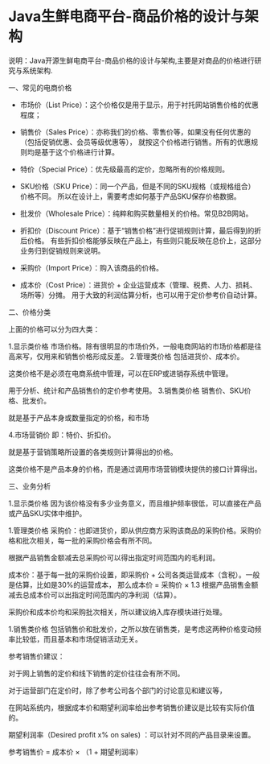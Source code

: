 # Java生鲜电商平台-商品价格的设计与架构

说明：Java开源生鲜电商平台-商品价格的设计与架构,主要是对商品的价格进行研究与系统架构.

一、常见的电商价格

* 市场价（List Price）：这个价格仅是用于显示，用于衬托网站销售价格的优惠程度；
* 销售价（Sales Price）：亦称我们的价格、零售价等，如果没有任何优惠的（包括促销优惠、会员等级优惠等），
就按这个价格进行销售。所有的优惠规则均是基于这个价格进行计算。

* 特价（Special Price）：优先级最高的定价，忽略所有的价格规则。
* SKU价格（SKU Price）：同一个产品，但是不同的SKU规格（或规格组合）价格不同。
所以在设计上，需要考虑如何基于产品SKU保存价格数据。

* 批发价（Wholesale Price）：纯粹和购买数量相关的价格。常见B2B网站。
* 折扣价（Discount Price）：基于“销售价格”进行促销规则计算，最后得到的折后价格。
有些折扣价格能够反映在产品上，有些则只能反映在总价上，这部分业务归到促销规则来说明。

* 采购价（Import Price）：购入该商品的价格。
* 成本价（Cost Price）：进货价 + 企业运营成本（管理、税费、人力、损耗、场所等）分摊。
用于大致的利润估算分析，也可以用于定价参考价自动计算。

二、价格分类

上面的价格可以分为四大类：

1.显示类价格
市场价格。除有很明显的市场价外，一般电商网站的市场价格都是往高来写，仅用来和销售价格形成反差。
2.管理类价格
包括进货价、成本价。

这类价格不是必须在电商系统中管理，可以在ERP或进销存系统中管理。

用于分析、统计和产品销售价的定价参考使用。
3.销售类价格
销售价、SKU价格、批发价。

就是基于产品本身或数量指定的价格，和市场

4.市场营销价
即：特价、折扣价。

就是基于营销策略所设置的各类规则计算得出的价格。

这类价格不是产品本身的价格，而是通过调用市场营销模块提供的接口计算得出。


三、业务分析

1.显示类价格
因为该价格没有多少业务意义，而且维护频率很低，可以直接在产品或产品SKU实体中维护。

1.管理类价格
采购价：也即进货价，即从供应商方采购该商品的采购价格。采购价格和批次相关，每一批的采购价格会有所不同。

根据产品销售金额减去总采购价可以得出指定时间范围内的毛利润。

成本价：基于每一批的采购价设置，即采购价 + 公司各类运营成本（含税）。一般是估算，比如是30%的运营成本，
那么成本价 = 采购价 × 1.3
根据产品销售金额减去总成本价可以出指定时间范围内的净利润（估算）。

采购价和成本价均和采购批次相关，所以建议纳入库存模块进行处理。

1.销售类价格
包括销售价和批发价，之所以放在销售类，是考虑这两种价格变动频率比较低，而且基本和市场促销活动无关。

参考销售价建议：      

对于网上销售的定价和线下销售的定价往往会有所不同。

对于运营部门在定价时，除了参考公司各个部门的讨论意见和建议等，

在网站系统内，根据成本价和期望利润率给出参考销售价建议是比较有实际价值的。      

期望利润率（Desired profit x% on sales) ：可以针对不同的产品目录来设置。      

参考销售价 = 成本价 × （1 + 期望利润率）
